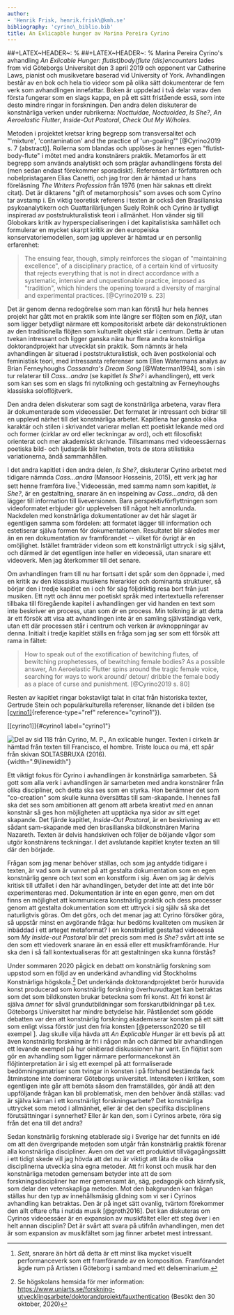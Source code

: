 ```yaml
---
author:
- 'Henrik Frisk, henrik.frisk\@kmh.se'
bibliography: 'cyrino\_biblio.bib'
title: An Exlicapble hunger av Marina Pereira Cyrino
---
```


\#\#+LATEX~HEADER~: % \#\#+LATEX~HEADER~: % Marina Pereira Cyrino's
avhandling *An Exlicable Hunger: flutist)body(flute (dis)encounters*
lades from vid Göteborgs Universitet den 3 april 2019 och opponent var
Catherine Laws, pianist och musikvetare baserad vid University of York.
Avhandlingen består av en bok och hela tio videor som på olika sätt
dokumenterar de fem verk som avhandlingen innefattar. Boken är uppdelad
i två delar varav den första fungerar som en slags kappa, en på ett sätt
fristående essä, som inte desto mindre ringar in forskningen. Den andra
delen diskuterar de konstnärliga verken under rubrikerna: *Nocttuidae,
Noctuoidea*, *Is She?*, *An Aeroelastic Flutter*, *Inside-Out Pastoral*,
*Check Out My W/holes*.

Metoden i projektet kretsar kring begrepp som transversalitet och
\"'mixture', 'contamination' and the practice of 'un-goaling'\"
[@Cyrino2019 s. 7 (abstract)]. Rollerna som blandas och upplöses är
hennes egen \"flutist-body-flute\" i mötet med andra konstnärers
praktik. Metamorfos är ett begrepp som används analytiskt och som
präglar avhandlingens första del (men sedan endast förekommer
sporadiskt). Referensen är författaren och nobelpristagaren Elias
Canetti, och jag tror den är hämtad ur hans föreläsning *The Writers
Profession* från 1976 (men här saknas ett direkt citat). Det är
diktarens \"gift of metamorphosis\" som avses och som Cyrino tar avstamp
i. En viktig teoretisk referens i texten är också den Brasilianska
psykoanalytikern och Guattarilärljungen Suely Rolnik och Cyrino är
tydligt inspirerad av poststrukturalistisk teori i allmänhet. Hon vänder
sig till Globokars kritik av hyperspecialiseringen i det kapitalistiska
samhället och formulerar en mycket skarpt kritik av den europeiska
konservatoriemodellen, som jag upplever är hämtad ur en personlig
erfarenhet:

> The ensuing fear, though, simply reinforces the slogan of
> \"maintaining excellence\", of a disciplinary practice, of a certain
> kind of virtuosity that rejects everything that is not in direct
> accordance with a systematic, intensive and unquestionable practice,
> imposed as \"tradition\", which hinders the opening toward a diversity
> of marginal and experimental practices. [@Cyrino2019 s. 23]

Det är genom denna redogörelse som man kan förstå hur hela hennes
projekt har gått mot en praktik som inte längre ser flöjten som en
*flöjt*, utan som ligger betydligt närmare ett kompositoriskt arbete där
dekonstruktionen av den traditionella flöjten som kulturellt objekt står
i centrum. Detta är utan tvekan intressant och ligger ganska nära hur
flera andra konstnärliga doktorandprojekt har utvecklat sin praktik. Som
nämnts är hela avhandlingen är situerad i poststrukturalistisk, och även
postkolonial och feministisk teori, med intressanta referenser som Ellen
Watermans analys av Brian Ferneyhoughs *Cassandra's Dream Song*
[@Waterman1994], som i sin tur relaterar till *Cass...andra* (se
kapitlet *Is She?* i avhandlingen), ett verk som kan ses som en slags
fri nytolkning och gestaltning av Ferneyhoughs klassiska soloflöjtverk.

Den andra delen diskuterar som sagt de konstnärliga arbetena, varav
flera är dokumenterade som videoessäer. Det formatet är intressant och
bidrar till en upplevd närhet till det konstnärliga arbetet. Kapitlena
har ganska olika karaktär och stilen i skrivandet varierar mellan ett
poetiskt lekande med ord och former (cirklar av ord eller teckningar av
ord), och ett filosofiskt orienterat och mer akademiskt skrivande.
Tillsammans med videoessäernas poetiska bild- och ljudspråk blir
helheten, trots de stora stilistiska variationerna, ändå sammanhållen.

I det andra kapitlet i den andra delen, *Is She?*, diskuterar Cyrino
arbetet med tidigare nämnda *Cass...andra* (Mansoor Hosseinis, 2015),
ett verk jag har sett henne framföra live.[^1] Videoessän, med samma
namn som kapitlet, *Is She?*, är en gestaltning, snarare än en
inspelning av *Cass...andra*, då den lägger till information till
liveversionen. Bara perspektivförflyttningen som videoformatet erbjuder
gör upplevelsen till något helt annorlunda. Nackdelen med konstnärliga
dokumentationer av det här slaget är egentligen samma som fördelen: att
formatet lägger till information och estetiserar själva formen för
dokumentationen. Resultatet blir således mer än en ren dokumentation av
framförandet -- vilket för övrigt är en omöjlighet. Istället framträder
videon som ett konstnärligt uttryck i sig självt, och därmed är det
egentligen inte heller en videoessä, utan snarare ett videoverk. Men jag
återkommer till det senare.

Om avhandlingen fram till nu har fortsatt i det spår som den öppnade i,
med en kritik av den klassiska musikens hierarkier och dominanta
strukturer, så börjar den i tredje kapitlet en i och för säg följdriktig
resa bort från just musiken. Ett nytt och ännu mer poetiskt språk med
intertextuella referenser tillbaka till föregående kapitel i
avhandlingen ger vid handen en text som inte beskriver en process, utan
som *är* en process. Min tolkning är att detta är ett försök att visa
att avhandlingen inte är en samling självständiga verk, utan ett där
processen står i centrum och verken är avknoppningar av denna. Initialt
i tredje kapitlet ställs en fråga som jag ser som ett försök att rama in
fältet:

> How to speak out of the exotification of bewitching flutes, of
> bewitching prophetesses, of bewitching female bodies? As a possible
> answer, An Aeroelastic Flutter spins around the tragic female voice,
> searching for ways to work around/ detour/ dribble the female body as
> a place of curse and punishment. [@Cyrino2019 s. 80]

Resten av kapitlet ringar bokstavligt talat in citat från historiska
texter, Gertrude Stein och populärkulturella referenser, liknande det i
bilden (se [\[cyrino1\]](#cyrino1){reference-type="ref"
reference="cyrino1"}).

[\[cyrino1\]]{#cyrino1 label="cyrino1"}

![Del av sid 118 från Cyrino, M. P., An exlicable hunger. Texten i
cirkeln är hämtad från texten till *Francisco, el hombre. Triste louca
ou má*, ett spår från skivan SOLTASBRUXA
(2016).](images/2020-11-03_20-04-54_screenshot.png){width=".9\linewidth"}

Ett viktigt fokus för Cyrino i avhandlingen är konstnärliga samarbeten.
Så gott som alla verk i avhandlingen är samarbeten med andra konstnärer
från olika discipliner, och detta ska ses som en styrka. Hon benämner
det som \"co-creation\" som skulle kunna översättas till sam-skapande. I
hennes fall ska det ses som ambitionen att genom att arbeta kreativt
*med* en annan konstnär så ges hon möjligheten att upptäcka nya sidor av
sitt eget skapande. Det fjärde kapitlet, *Inside-Out Pastoral*, är en
beskrivning av ett sådant sam-skapande med den brasilianska
bildkonstnären Marina Nazareth. Texten är delvis handskriven och följer
de böljande vågor som utgör konstnärens teckningar. I det avslutande
kapitlet knyter texten an till där den började.

Frågan som jag menar behöver ställas, och som jag antydde tidigare i
texten, är vad som är vunnet på att gestalta dokumentation som en egen
konstnärlig genre och text som en konstform i sig. Även om jag är delvis
kritisk till utfallet i den här avhandlingen, betyder det inte att det
inte bör experimenteras med. Dokumentation är inte en egen genre, men om
det finns en möjlighet att kommunicera konstnärlig praktik och dess
processer genom att gestalta dokumentation som ett uttryck i sig själv
så ska det naturligtvis göras. Om det görs, och det menar jag att Cyrino
försöker göra, så uppstår minst en avgörande fråga: hur bedöms
kvaliteten om musiken är inbäddad i ett arteget metaformat? I en
konstnärligt gestaltad videoessä som *My Inside-out Pastoral* blir det
precis som med *Is She?* svårt att inte se den som ett viedoverk snarare
än en essä eller ett musikframförande. Hur ska den i så fall
kontextualiseras för att gestaltningen ska kunna förstås?

Under sommaren 2020 pågick en debatt om konstnärlig forskning som
uppstod som en följd av en underkänd avhandling vid Stockholms
Konstnärliga högskola.[^2] Det underkända doktorandprojektet berör
huruvida konst producerad som konstnärlig forskning överhuvudtaget kan
betraktas som det som bildkonsten brukar beteckna som fri konst. Att fri
konst är själva *ämnet* för såväl grundutbildningar som
forskarutbildningar på t.ex. Göteborgs Universitet har mindre betydelse
här. Påståendet som gödde debatten var den att konstnärlig forskning
akademiserar konsten på ett sätt som enligt vissa förstör just den fria
konsten [@petersson2020 se till exempel ]. Jag skulle vilja hävda att
*An Explicable Hunger* är ett bevis på att även konstnärlig forskning är
fri i någon mån och därmed blir avhandlingen ett levande exempel på hur
oinitierad diskussionen har varit. En flöjtist som gör en avhandling som
ligger närmare performancekonst än flöjtinterpretation är i sig ett
exempel på att formaliserade bedömningsmatriser som tvingar in konsten i
på förhand bestämda fack åtminstone inte dominerar Göteborgs
universitet. Intensiteten i kritiken, som egentligen inte går att bemöta
såsom den framställdes, gör ändå att den uppföljande frågan kan bli
problematisk, men den behöver ändå ställas: vad är själva kärnan i ett
konstnärligt forskningsarbete? Det konstnärliga uttrycket som metod i
allmänhet, eller är det den specifika disciplinens förutsättningar i
synnerhet? Eller är kan den, som i Cyrinos arbete, röra sig från det ena
till det andra?

Sedan konstnärlig forskning etablerade sig i Sverige har det funnits en
idé om att den övergripande metoden som utgår från konstnärlig praktik
förenar alla konstnärliga discipliner. Även om det var ett produktivt
tillvägagångssätt i ett tidigt skede vill jag hövda att det nu är
viktigt att låta de olika disciplinerna utveckla sina egna metoder. Att
fri konst och musik har den konstnärliga metoden gemensam betyder inte
att de som forskningsdiscipliner har mer gemensamt än, säg, pedagogik
och kärnfysik, som delar den vetenskapliga metoden. Mot den bakgrunden
kan frågan ställas hur den typ av innehållsmäsig glidning som vi ser i
Cyrinos avhandling kan betraktas. Den är på inget sätt ovanlig, tvärtom
förekommer den allt oftare ofta i nutida musik [@groth2016]. Det kan
diskuteras om Cyrinos videoessäer är en expansion av musikfältet eller
ett steg över i en helt annan disciplin? Det är svårt att svara på
utifrån avhandlingen, men det är som expansion av musikfältet som jag
finner arbetet mest intressant.

[^1]: *Sett*, snarare än hört då detta är ett minst lika mycket visuellt
    performanceverk som ett framförande av en komposition. Framförandet
    ägde rum på Artisten i Göteborg i samband med ett delseminarium.

[^2]: Se högskolans hemsida för mer information:
    <https://www.uniarts.se/forskning-utvecklingsarbete/doktorandprojekt/fauxthentication>
    (Besökt den 30 oktober, 2020)

